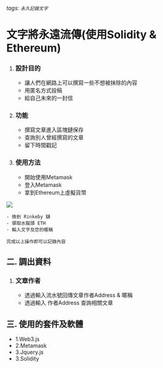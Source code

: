 ###### tags: `永久記錄文字`
# 文字將永遠流傳(使用Solidity & Ethereum)

1. ### 設計目的
    - 讓人們在網路上可以撰寫一些不想被抹除的內容
    - 用匿名方式投稿
    - 給自己未來的一封信

    


2. ### 功能
    - 撰寫文章進入區塊鏈保存
    - 查詢別人曾經撰寫的文章
    - 留下時間戳記
    
    
3. ### 使用方法
    - 開始使用Metamask
    - 登入Metamask
    - 拿到Ethereum上虛擬貨幣
    
![](https://www.google.com/url?sa=i&url=https%3A%2F%2Fmetamask.zendesk.com%2Fhc%2Fen-us&psig=AOvVaw2z7rpknMIvNgT5SnoLxMgX&ust=1574828773487000&source=images&cd=vfe&ved=0CAIQjRxqFwoTCPiFxsCEh-YCFQAAAAAdAAAAABAD)
  
    - 換到 Rinkeby 鏈
    - 領取水龍頭 ETH
    - 輸入文字及您的暱稱
    
    完成以上操作即可以記錄內容


## 二. 調出資料
    
1. ### 文章作者
    - 透過輸入流水號回傳文章作者Address & 暱稱
    - 透過輸入 作者Address 查詢相關文章
    
## 三. 使用的套件及軟體

- 1.Web3.js
- 2.Metamask
- 3.Jquery.js
- 3.Solidity

 
